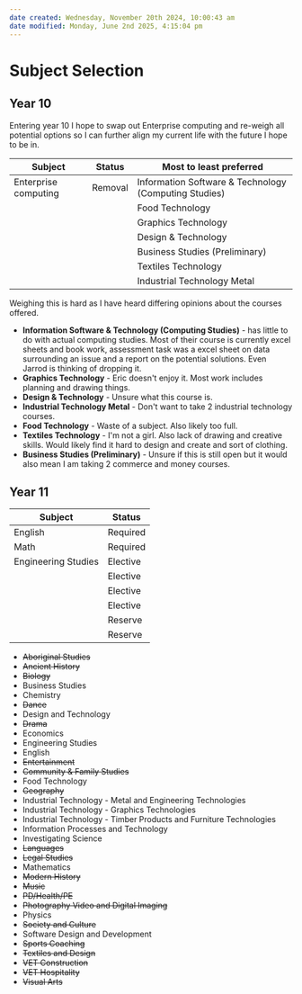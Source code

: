 ```yaml
---
date created: Wednesday, November 20th 2024, 10:00:43 am
date modified: Monday, June 2nd 2025, 4:15:04 pm
---
```


# Subject Selection

## Year 10
Entering year 10 I hope to swap out Enterprise computing and re-weigh all potential options so I can further align my current life with the future I hope to be in.

| Subject              | Status  | Most to least preferred                                |
| -------------------- | ------- | ----------------------------------------------------- |
| Enterprise computing | Removal | Information Software & Technology (Computing Studies) |
|                      |         | Food Technology                                       |
|                      |         | Graphics Technology                                   |
|                      |         | Design & Technology                                   |
|                      |         | Business Studies (Preliminary)                        |
|                      |         | Textiles Technology                                   |
|                      |         | Industrial Technology Metal                           |

Weighing this is hard as I have heard differing opinions about the courses offered.
- **Information Software & Technology (Computing Studies)** - has little to do with actual computing studies. Most of their course is currently excel sheets and book work, assessment task was a excel sheet on data surrounding an issue and a report on the potential solutions. Even Jarrod is thinking of dropping it.
- **Graphics Technology** - Eric doesn't enjoy it. Most work includes planning and drawing things.
- **Design & Technology** - Unsure what this course is.
- **Industrial Technology Metal** - Don't want to take 2 industrial technology courses.
- **Food Technology** - Waste of a subject. Also likely too full.
- **Textiles Technology** - I'm not a girl. Also lack of drawing and creative skills. Would likely find it hard to design and create and sort of clothing.
- **Business Studies (Preliminary)** - Unsure if this is still open but it would also mean I am taking 2 commerce and money courses.

## Year 11

| Subject             | Status   |
| ------------------- | -------- |
| English             | Required |
| Math                | Required |
| Engineering Studies | Elective |
|                     | Elective |
|                     | Elective |
|                     | Elective |
|                     | Reserve  |
|                     | Reserve  |

- ~~Aboriginal Studies~~
- ~~Ancient History~~
- ~~Biology~~
- Business Studies
- Chemistry
- ~~Dance~~
- Design and Technology
- ~~Drama~~
- Economics
- Engineering Studies
- English
- ~~Entertainment~~
- ~~Community & Family Studies~~
- Food Technology
- ~~Geography~~
- Industrial Technology - Metal and Engineering Technologies
- Industrial Technology - Graphics Technologies
- Industrial Technology - Timber Products and Furniture Technologies
- Information Processes and Technology
- Investigating Science
- ~~Languages~~
- ~~Legal Studies~~
- Mathematics
- ~~Modern History~~
- ~~Music~~
- ~~PD/Health/PE~~
- ~~Photography Video and Digital Imaging~~
- Physics
- ~~Society and Culture~~
- Software Design and Development
- ~~Sports Coaching~~
- ~~Textiles and Design~~
- ~~VET Construction~~
- ~~VET Hospitality~~
- ~~Visual Arts~~